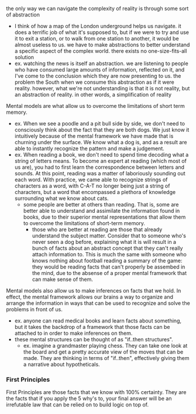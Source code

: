 
the only way we can navigate the complexity of reality is through some sort of abstraction
- I think of how a map of the London underground helps us navigate. it does a terrific job of what it's supposed to, but if we were to try and use it to exit a station, or to walk from one station to another, it would be almost useless to us. we have to make abstractions to better understand a specific aspect of the complex world. there exists no one-size-fits-all solution
- ex. watching the news is itself an abstraction. we are listening to people who have consumed large amounts of information, reflected on it, and I've come to the conclusion which they are now presenting to us. the problem the South when we consume this abstraction as if it were reality. however, what we're not understanding is that it is not reality, but an abstraction of reality. in other words, a simplification of reality

Mental models are what allow us to overcome the limitations of short term memory.
- ex. When we see a poodle and a pit bull side by side, we don't need to consciously think about the fact that they are both dogs. We just know it intuitively because of the mental framework we have made that is churning under the surface. We know what a dog is, and as a result are able to instantly recognize the pattern and make a judgement.
- ex. When reading a book, we don't need to spend time decoding what a string of letters means. To become an expert at reading (which most of us are), you had to first learn the correspondence between letters and sounds. At this point, reading was a matter of laboriously sounding out each word. With practice, we came able to recognize strings of characters as a word, with C-A-T no longer being just a string of characters, but a word that encompassed a plethora of knowledge surrounding what we know about cats.
  - some people are better at others than reading. That is, some are better able to understand and assimilate the information found in books, due to their superior mental representations that allow them to overcome the limitations of short-term memory.
    - those who are better at reading are those that already understand the subject matter. Consider that to someone who's never seen a dog before, explaining what it is will result in a bunch of facts about an abstract concept that they can't really attach information to. This is much the same with someone who knows nothing about football reading a summary of the game: they would be reading facts that can't properly be assembed in the mind, due to the absense of a proper mental framework that can make sense of them.

Mental models also allow us to make inferences on facts that we hold. In effect, the mental framework allows our brains a way to organize and arrange the information in ways that can be used to recognize and solve the problems in front of us.
- ex. anyone can read medical books and learn facts about something, but it takes the backdrop of a framework that those facts can be attached to in order to make inferences on them.
- these mental structures can be thought of as "if..then structures".
  - ex. imagine a grandmaster playing chess. They can take one look at the board and get a pretty accurate view of the moves that can be made. They are thinking in terms of "if..then", effectively giving them a narrative about hypotheticals.

### First Principles
First Principles are those facts that we know with 100% certainty. They are the facts that if you apply the 5 why's to, your final answer will be an irrefutable law that can be relied on to build logic on top of.